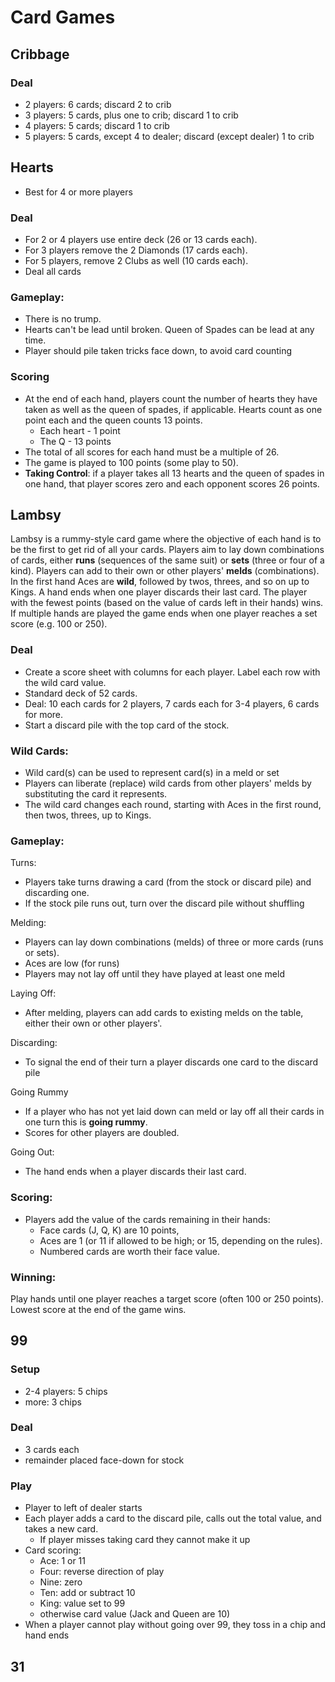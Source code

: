# Card Games

## Cribbage

### Deal
* 2 players: 6 cards; discard 2 to crib
* 3 players: 5 cards, plus one to crib; discard 1 to crib
* 4 players: 5 cards; discard 1 to crib
* 5 players: 5 cards, except 4 to dealer; discard (except dealer) 1 to crib 

## Hearts

* Best for 4 or more players

### Deal
* For 2 or 4 players use entire deck (26 or 13 cards each).
* For 3 players remove the 2 Diamonds (17 cards each).
* For 5 players, remove 2 Clubs as well (10 cards each).
* Deal all cards  

### Gameplay:
* There is no trump.
* Hearts can't be lead until broken.  Queen of Spades can be lead at any time.
* Player should pile taken tricks face down, to avoid card counting

### Scoring
* At the end of each hand, players count the number of hearts they have taken as well as the queen of spades, if applicable.   Hearts count as one point each and the queen counts 13 points.
  * Each heart - 1 point
  * The Q - 13 points
* The total of all scores for each hand must be a multiple of 26.
* The game is played to 100 points (some play to 50).
* **Taking Control**: if a player takes all 13 hearts and the queen of spades in one hand, that player scores zero and each opponent scores 26 points.

## Lambsy

Lambsy is a rummy-style card game where the objective of each hand is to be the first to get rid of all your cards. Players aim to lay down combinations of cards, either **runs** (sequences of the same suit) or **sets** (three or four of a kind). Players can add to their own or other players' **melds** (combinations). In the first hand Aces are **wild**, followed by twos, threes, and so on up to Kings.  A hand ends when one player discards their last card. The player with the fewest points (based on the value of cards left in their hands) wins. If multiple hands are played the game ends when one player reaches a set score (e.g. 100 or 250). 

### Deal
* Create a score sheet with columns for each player. Label each row with the wild card value.
* Standard deck of 52 cards.
* Deal: 10 each cards for 2 players, 7 cards each for 3-4 players, 6 cards for more.
* Start a discard pile with the top card of the stock. 

### Wild Cards:
* Wild card(s) can be used to represent card(s) in a meld or set
* Players can liberate (replace) wild cards from other players' melds by substituting the card it represents.
* The wild card changes each round, starting with Aces in the first round, then twos, threes, up to Kings.
  
### Gameplay:
Turns:
* Players take turns drawing a card (from the stock or discard pile) and discarding one.
* If the stock pile runs out, turn over the discard pile without shuffling
  
Melding:
* Players can lay down combinations (melds) of three or more cards (runs or sets).
* Aces are low (for runs)
* Players may not lay off until they have played at least one meld
  
Laying Off:
* After melding, players can add cards to existing melds on the table, either their own or other players'.

Discarding:
* To signal the end of their turn a player discards one card to the discard pile
  
Going Rummy
* If a player who has not yet laid down can meld or lay off all their cards in one turn this is **going rummy**.
* Scores for other players are doubled.
  
Going Out:
* The hand ends when a player discards their last card. 
  
### Scoring:
* Players add the value of the cards remaining in their hands:
  * Face cards (J, Q, K) are 10 points,
  * Aces are 1 (or 11 if allowed to be high; or 15, depending on the rules).
  * Numbered cards are worth their face value. 

### Winning:
Play hands until one player reaches a target score (often 100 or 250 points). 
Lowest score at the end of the game wins. 

## 99

### Setup
* 2-4 players: 5 chips
* more: 3 chips

### Deal
* 3 cards each
* remainder placed face-down for stock

### Play
* Player to left of dealer starts
* Each player adds a card to the discard pile, calls out the total value, and takes a new card.
  * If player misses taking card they cannot make it up
* Card scoring:
  * Ace: 1 or 11
  * Four: reverse direction of play
  * Nine: zero
  * Ten: add or subtract 10
  * King: value set to 99
  * otherwise card value (Jack and Queen are 10)
* When a player cannot play without going over 99, they toss in a chip and hand ends

## 31


